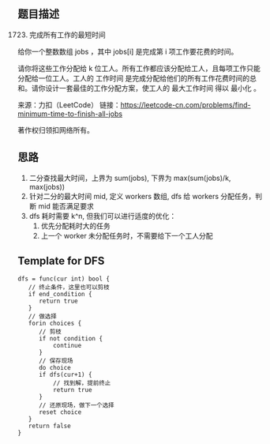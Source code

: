## 题目描述
1723. 完成所有工作的最短时间

给你一个整数数组 jobs ，其中 jobs[i] 是完成第 i 项工作要花费的时间。

请你将这些工作分配给 k 位工人。所有工作都应该分配给工人，且每项工作只能分配给一位工人。工人的 工作时间 是完成分配给他们的所有工作花费时间的总和。请你设计一套最佳的工作分配方案，使工人的 最大工作时间 得以 最小化 。

来源：力扣（LeetCode）
链接：https://leetcode-cn.com/problems/find-minimum-time-to-finish-all-jobs

著作权归领扣网络所有。

## 思路
1. 二分查找最大时间，上界为 sum(jobs), 下界为 max(sum(jobs)/k, max(jobs))
2. 针对二分的最大时间 mid, 定义 workers 数组, dfs 给 workers 分配任务，判断 mid 能否满足要求
3. dfs 耗时需要 k^n, 但我们可以进行适度的优化：
   1. 优先分配耗时大的任务
   2. 上一个 worker 未分配任务时，不需要给下一个工人分配

## Template for DFS

````
dfs = func(cur int) bool {
   // 终止条件，这里也可以剪枝
   if end_condition {
      return true
   }
   // 做选择
   forin choices {
      // 剪枝
      if not condition {
          continue
      }
      // 保存现场
      do choice
      if dfs(cur+1) {
          // 找到解，提前终止
          return true
      }
      // 还原现场，做下一个选择
      reset choice
   }
   return false
}
````